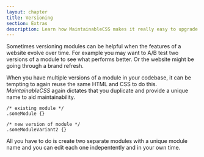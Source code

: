 ```yaml
---
layout: chapter
title: Versioning
section: Extras
description: Learn how MaintainableCSS makes it really easy to upgrade and AB test modules for rapidly evolving websites.
---
```


Sometimes versioning modules can be helpful when the features of a website evolve over time. For example you may want to A/B test two versions of a module to see what performs better. Or the website might be going through a brand refresh.

When you have multiple versions of a module in your codebase, it can be tempting to again reuse the same HTML and CSS to do this. *MaintainableCSS* again dictates that you duplicate and provide a unique name to aid maintainability.

	/* existing module */
	.someModule {}

	/* new version of module */
	.someModuleVariant2 {}

All you have to do is create two separate modules with a unique module name and you can edit each one indepentently and in your own time.
